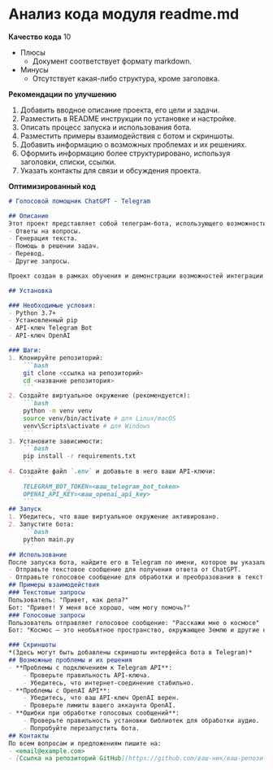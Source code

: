 # Анализ кода модуля readme.md

**Качество кода**
10
- Плюсы
    - Документ соответствует формату markdown.
- Минусы
   - Отсутствует какая-либо структура, кроме заголовка.

**Рекомендации по улучшению**
1. Добавить вводное описание проекта, его цели и задачи.
2. Разместить в README инструкции по установке и настройке.
3. Описать процесс запуска и использования бота.
4. Разместить примеры взаимодействия с ботом и скриншоты.
5. Добавить информацию о возможных проблемах и их решениях.
6. Оформить информацию более структурировано, используя заголовки, списки, ссылки.
7. Указать контакты для связи и обсуждения проекта.

**Оптимизированный код**
```markdown
# Голосовой помощник ChatGPT - Telegram

## Описание
Этот проект представляет собой телеграм-бота, использующего возможности модели ChatGPT для обработки голосовых сообщений и текстовых запросов. Бот предназначен для выполнения различных задач, таких как:
- Ответы на вопросы.
- Генерация текста.
- Помощь в решении задач.
- Перевод.
- Другие запросы.

Проект создан в рамках обучения и демонстрации возможностей интеграции современных технологий искусственного интеллекта в повседневное использование.

## Установка

### Необходимые условия:
- Python 3.7+
- Установленный pip
- API-ключ Telegram Bot
- API-ключ OpenAI

### Шаги:
1. Клонируйте репозиторий:
    ```bash
    git clone <ссылка на репозиторий>
    cd <название репозитория>
    ```
2. Создайте виртуальное окружение (рекомендуется):
    ```bash
    python -m venv venv
    source venv/bin/activate # для Linux/macOS
    venv\Scripts\activate # для Windows
    ```
3. Установите зависимости:
    ```bash
    pip install -r requirements.txt
    ```
4. Создайте файл `.env` и добавьте в него ваши API-ключи:
    ```
    TELEGRAM_BOT_TOKEN=<ваш_telegram_bot_token>
    OPENAI_API_KEY=<ваш_openai_api_key>
    ```
## Запуск
1. Убедитесь, что ваше виртуальное окружение активировано.
2. Запустите бота:
    ```bash
    python main.py
    ```
## Использование
После запуска бота, найдите его в Telegram по имени, которое вы указали при создании бота.
- Отправьте текстовое сообщение для получения ответа от ChatGPT.
- Отправьте голосовое сообщение для обработки и преобразования в текст.
## Примеры взаимодействия
### Текстовые запросы
Пользователь: "Привет, как дела?"
Бот: "Привет! У меня все хорошо, чем могу помочь?"
### Голосовые запросы
Пользователь отправляет голосовое сообщение: "Расскажи мне о космосе"
Бот: "Космос — это необъятное пространство, окружающее Землю и другие небесные тела..."

### Скриншоты
*(Здесь могут быть добавлены скриншоты интерфейса бота в Telegram)*
## Возможные проблемы и их решения
- **Проблемы с подключением к Telegram API**:
    - Проверьте правильность API-ключа.
    - Убедитесь, что интернет-соединение стабильно.
- **Проблемы с OpenAI API**:
    - Убедитесь, что ваш API-ключ OpenAI верен.
    - Проверьте лимиты вашего аккаунта OpenAI.
- **Ошибки при обработке голосовых сообщений**:
    - Проверьте правильность установки библиотек для обработки аудио.
    - Попробуйте перезапустить бота.
## Контакты
По всем вопросам и предложениям пишите на:
- <email@example.com>
- [Ссылка на репозиторий GitHub](https://github.com/ваш-ник/ваш-репозиторий)

```